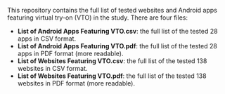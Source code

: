 This repository contains the full list of tested websites and Android apps featuring virtual try-on (VTO) in the study. There are four files:
* **List of Android Apps Featuring VTO.csv**: the full list of the tested 28 apps in CSV format.
* **List of Android Apps Featuring VTO.pdf**: the full list of the tested 28 apps in PDF format (more readable).
* **List of Websites Featuring VTO.csv**: the full list of the tested 138 websites in CSV format.
* **List of Websites Featuring VTO.pdf**: the full list of the tested 138 websites in PDF format (more readable).
